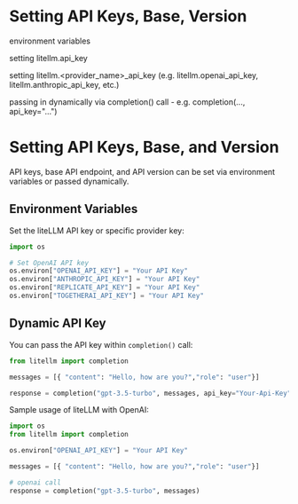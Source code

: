 # Setting API Keys, Base, Version


environment variables

setting litellm.api_key

setting litellm.<provider_name>_api_key (e.g. litellm.openai_api_key, litellm.anthropic_api_key, etc.)

passing in dynamically via completion() call - e.g. completion(..., api_key="...")


# Setting API Keys, Base, and Version 

API keys, base API endpoint, and API version can be set via environment variables or passed dynamically. 

## Environment Variables

Set the liteLLM API key or specific provider key:

```python
import os 

# Set OpenAI API key
os.environ["OPENAI_API_KEY"] = "Your API Key"
os.environ["ANTHROPIC_API_KEY"] = "Your API Key"
os.environ["REPLICATE_API_KEY"] = "Your API Key"
os.environ["TOGETHERAI_API_KEY"] = "Your API Key"
```

## Dynamic API Key

You can pass the API key within `completion()` call:

```python
from litellm import completion

messages = [{ "content": "Hello, how are you?","role": "user"}]

response = completion("gpt-3.5-turbo", messages, api_key="Your-Api-Key")
```

Sample usage of liteLLM with OpenAI:

```python
import os 
from litellm import completion

os.environ["OPENAI_API_KEY"] = "Your API Key"

messages = [{ "content": "Hello, how are you?","role": "user"}]

# openai call
response = completion("gpt-3.5-turbo", messages)
```

